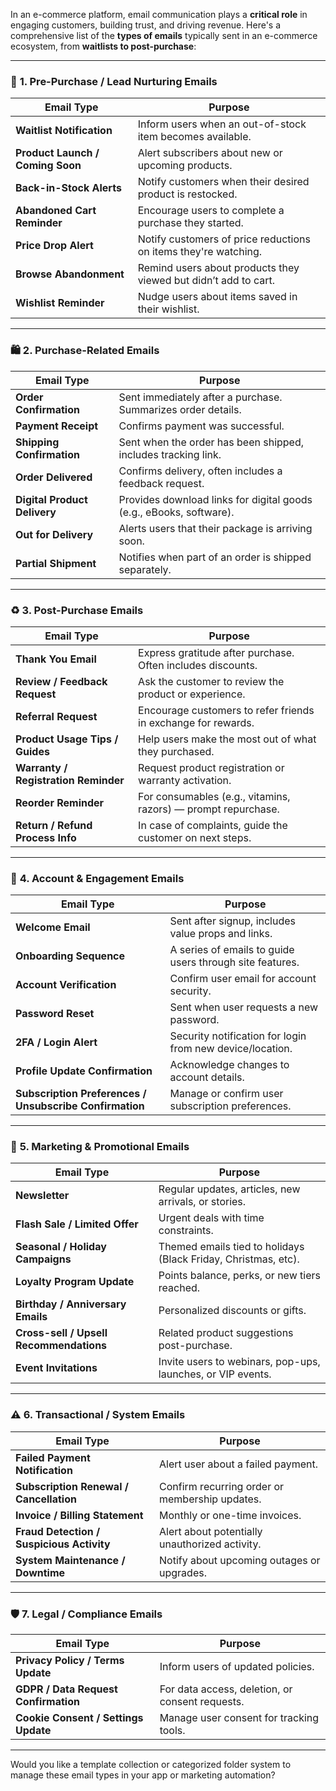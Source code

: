 In an e-commerce platform, email communication plays a **critical role** in engaging customers, building trust, and driving revenue. Here's a comprehensive list of the **types of emails** typically sent in an e-commerce ecosystem, from **waitlists to post-purchase**:

---

### 🔔 **1. Pre-Purchase / Lead Nurturing Emails**

| Email Type                       | Purpose                                                         |
| -------------------------------- | --------------------------------------------------------------- |
| **Waitlist Notification**        | Inform users when an out-of-stock item becomes available.       |
| **Product Launch / Coming Soon** | Alert subscribers about new or upcoming products.               |
| **Back-in-Stock Alerts**         | Notify customers when their desired product is restocked.       |
| **Abandoned Cart Reminder**      | Encourage users to complete a purchase they started.            |
| **Price Drop Alert**             | Notify customers of price reductions on items they're watching. |
| **Browse Abandonment**           | Remind users about products they viewed but didn’t add to cart. |
| **Wishlist Reminder**            | Nudge users about items saved in their wishlist.                |

---

### 🛍️ **2. Purchase-Related Emails**

| Email Type                   | Purpose                                                             |
| ---------------------------- | ------------------------------------------------------------------- |
| **Order Confirmation**       | Sent immediately after a purchase. Summarizes order details.        |
| **Payment Receipt**          | Confirms payment was successful.                                    |
| **Shipping Confirmation**    | Sent when the order has been shipped, includes tracking link.       |
| **Order Delivered**          | Confirms delivery, often includes a feedback request.               |
| **Digital Product Delivery** | Provides download links for digital goods (e.g., eBooks, software). |
| **Out for Delivery**         | Alerts users that their package is arriving soon.                   |
| **Partial Shipment**         | Notifies when part of an order is shipped separately.               |

---

### ♻️ **3. Post-Purchase Emails**

| Email Type                           | Purpose                                                       |
| ------------------------------------ | ------------------------------------------------------------- |
| **Thank You Email**                  | Express gratitude after purchase. Often includes discounts.   |
| **Review / Feedback Request**        | Ask the customer to review the product or experience.         |
| **Referral Request**                 | Encourage customers to refer friends in exchange for rewards. |
| **Product Usage Tips / Guides**      | Help users make the most out of what they purchased.          |
| **Warranty / Registration Reminder** | Request product registration or warranty activation.          |
| **Reorder Reminder**                 | For consumables (e.g., vitamins, razors) — prompt repurchase. |
| **Return / Refund Process Info**     | In case of complaints, guide the customer on next steps.      |

---

### 💬 **4. Account & Engagement Emails**

| Email Type                                              | Purpose                                                   |
| ------------------------------------------------------- | --------------------------------------------------------- |
| **Welcome Email**                                       | Sent after signup, includes value props and links.        |
| **Onboarding Sequence**                                 | A series of emails to guide users through site features.  |
| **Account Verification**                                | Confirm user email for account security.                  |
| **Password Reset**                                      | Sent when user requests a new password.                   |
| **2FA / Login Alert**                                   | Security notification for login from new device/location. |
| **Profile Update Confirmation**                         | Acknowledge changes to account details.                   |
| **Subscription Preferences / Unsubscribe Confirmation** | Manage or confirm user subscription preferences.          |

---

### 📣 **5. Marketing & Promotional Emails**

| Email Type                              | Purpose                                                        |
| --------------------------------------- | -------------------------------------------------------------- |
| **Newsletter**                          | Regular updates, articles, new arrivals, or stories.           |
| **Flash Sale / Limited Offer**          | Urgent deals with time constraints.                            |
| **Seasonal / Holiday Campaigns**        | Themed emails tied to holidays (Black Friday, Christmas, etc). |
| **Loyalty Program Update**              | Points balance, perks, or new tiers reached.                   |
| **Birthday / Anniversary Emails**       | Personalized discounts or gifts.                               |
| **Cross-sell / Upsell Recommendations** | Related product suggestions post-purchase.                     |
| **Event Invitations**                   | Invite users to webinars, pop-ups, launches, or VIP events.    |

---

### ⚠️ **6. Transactional / System Emails**

| Email Type                                | Purpose                                        |
| ----------------------------------------- | ---------------------------------------------- |
| **Failed Payment Notification**           | Alert user about a failed payment.             |
| **Subscription Renewal / Cancellation**   | Confirm recurring order or membership updates. |
| **Invoice / Billing Statement**           | Monthly or one-time invoices.                  |
| **Fraud Detection / Suspicious Activity** | Alert about potentially unauthorized activity. |
| **System Maintenance / Downtime**         | Notify about upcoming outages or upgrades.     |

---

### 🛡️ **7. Legal / Compliance Emails**

| Email Type                           | Purpose                                         |
| ------------------------------------ | ----------------------------------------------- |
| **Privacy Policy / Terms Update**    | Inform users of updated policies.               |
| **GDPR / Data Request Confirmation** | For data access, deletion, or consent requests. |
| **Cookie Consent / Settings Update** | Manage user consent for tracking tools.         |

---

Would you like a template collection or categorized folder system to manage these email types in your app or marketing automation?
